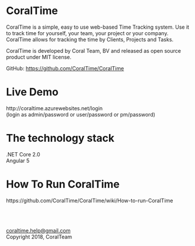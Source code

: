 <h1>CoralTime</h1>

CoralTime is a simple, easy to use web-based Time Tracking system. Use it to track time for yourself, your team, your project or your company. CoralTime allows for tracking the time by Clients, Projects and Tasks.

CoralTime is developed by Coral Team, BV and released as open source product under MIT license. 

GitHub: https://github.com/CoralTime/CoralTime

<h1>Live Demo</h1>
http://coraltime.azurewebsites.net/login <br />
(login as admin/password or user/password or pm/password)

<h1>The technology stack</h1>
.NET Core 2.0 <br>
Angular 5

<h1>How To Run CoralTime</h1> 
https://github.com/CoralTime/CoralTime/wiki/How-to-run-CoralTime
<br /><br /><br /><br />

coraltime.help@gmail.com <br />
Copyright 2018, CoralTeam
